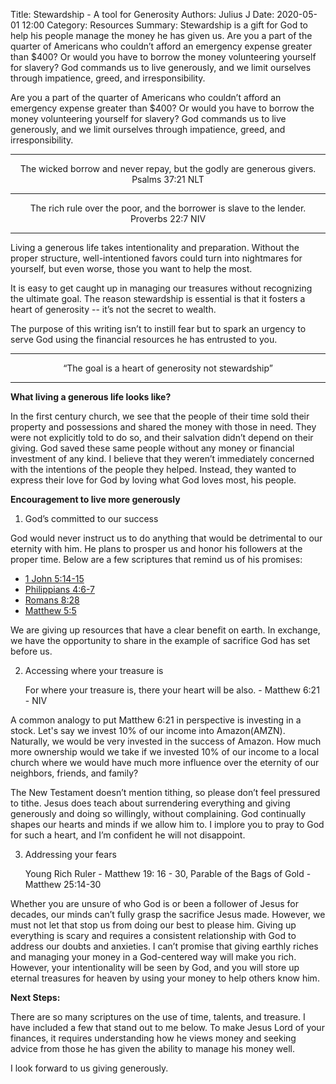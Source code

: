 Title: Stewardship - A tool for Generosity
Authors: Julius J
Date: 2020-05-01 12:00
Category: Resources
Summary: Stewardship is a gift for God to help his people manage the money he has given us. Are you a part of the quarter of Americans who couldn’t afford an emergency expense greater than $400? Or would you have to borrow the money volunteering yourself for slavery? God commands us to live generously, and we limit ourselves through impatience, greed, and irresponsibility.

Are you a part of the quarter of Americans who couldn’t afford an emergency expense greater than $400? Or would you have to borrow the money volunteering yourself for slavery? God commands us to live generously, and we limit ourselves through impatience, greed, and irresponsibility. 

---


<div align="center">The wicked borrow and never repay, but the godly are generous givers. </div>

<div align="center">Psalms 37:21 NLT </div>

---

<div align="center">The rich rule over the poor, and the borrower is slave to the lender.</div>

<div align="center">Proverbs 22:7 NIV</div>



---


Living a generous life takes intentionality and preparation. Without the proper structure, well-intentioned favors could turn into nightmares for yourself, but even worse, those you want to help the most. 

It is easy to get caught up in managing our treasures without recognizing the ultimate goal. The reason stewardship is essential is that it fosters a heart of generosity -- it’s not the secret to wealth.

The purpose of this writing isn’t to instill fear but to spark an urgency to serve God using the financial resources he has entrusted to you. 



---


<div align="center"> “The goal is a heart of generosity not stewardship”</div>



---


**What living a generous life looks like?**

 

In the first century church, we see that the people of their time sold their property and possessions and shared the money with those in need. They were not explicitly told to do so, and their salvation didn’t depend on their giving. God saved these same people without any money or financial investment of any kind. I believe that they weren’t immediately concerned with the intentions of the people they helped. Instead, they wanted to express their love for God by loving what God loves most, his people.

**Encouragement to live more generously**



1. God’s committed to our success

God would never instruct us to do anything that would be detrimental to our eternity with him. He plans to prosper us and honor his followers at the proper time. Below are a few scriptures that remind us of his promises:



*   [1 John 5:14-15](https://www.biblegateway.com/passage/?search=1+John+5%3A14-15&version=ESV)
*   [Philippians 4:6-7](https://www.biblegateway.com/passage/?search=Philippians+4%3A6-7&version=ESV)
*   [Romans 8:28](https://www.biblegateway.com/passage/?search=Romans%208:27-29&version=ESV#en-ESV-28129)
*   [Matthew 5:5](https://www.biblegateway.com/passage/?search=Matthew+5%3A5&version=NIV)

We are giving up resources that have a clear benefit on earth. In exchange, we have the opportunity to share in the example of sacrifice God has set before us.   



2. Accessing where your treasure is 

    For where your treasure is, there your heart will be also. - Matthew 6:21 - NIV


A common analogy to put Matthew 6:21 in perspective is investing in a stock. Let's say we invest 10% of our income into Amazon(AMZN). Naturally, we would be very invested in the success of Amazon. How much more ownership would we take if we invested 10% of our income to a local church where we would have much more influence over the eternity of our neighbors, friends, and family?

The New Testament doesn’t mention tithing, so please don’t feel pressured to tithe.  Jesus does teach about surrendering everything and giving generously and doing so willingly, without complaining. God continually shapes our hearts and minds if we allow him to. I implore you to pray to God for such a heart, and I’m confident he will not disappoint. 



3. Addressing your fears 

    Young Rich Ruler - Matthew 19: 16 - 30, 
    Parable of the Bags of Gold - Matthew 25:14-30


Whether you are unsure of who God is or been a follower of Jesus for decades, our minds can’t fully grasp the sacrifice Jesus made. However, we must not let that stop us from doing our best to please him. Giving up everything is scary and requires a consistent relationship with God to address our doubts and anxieties. I can’t promise that giving earthly riches and managing your money in a God-centered way will make you rich. However, your intentionality will be seen by God, and you will store up eternal treasures for heaven by using your money to help others know him. 

**Next Steps:**

There are so many scriptures on the use of time, talents, and treasure. I have included a few that stand out to me below. To make Jesus Lord of your finances, it requires understanding how he views money and seeking advice from those he has given the ability to manage his money well. 

I look forward to us giving generously. 


<!-- Docs to Markdown version 1.0β22 -->
